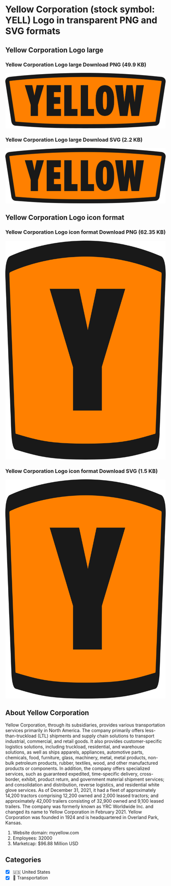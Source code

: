 # Yellow Corporation (stock symbol: YELL) Logo in transparent PNG and SVG formats

## Yellow Corporation Logo large

### Yellow Corporation Logo large Download PNG (49.9 KB)

![Yellow Corporation Logo large Download PNG (49.9 KB)](/img/orig/YELL_BIG-335087f8.png)

### Yellow Corporation Logo large Download SVG (2.2 KB)

![Yellow Corporation Logo large Download SVG (2.2 KB)](/img/orig/YELL_BIG-8e6084eb.svg)

## Yellow Corporation Logo icon format

### Yellow Corporation Logo icon format Download PNG (62.35 KB)

![Yellow Corporation Logo icon format Download PNG (62.35 KB)](/img/orig/YELL-b9c8f445.png)

### Yellow Corporation Logo icon format Download SVG (1.5 KB)

![Yellow Corporation Logo icon format Download SVG (1.5 KB)](/img/orig/YELL-27bb389b.svg)

## About Yellow Corporation

Yellow Corporation, through its subsidiaries, provides various transportation services primarily in North America. The company primarily offers less-than-truckload (LTL) shipments and supply chain solutions to transport industrial, commercial, and retail goods. It also provides customer-specific logistics solutions, including truckload, residential, and warehouse solutions, as well as ships apparels, appliances, automotive parts, chemicals, food, furniture, glass, machinery, metal, metal products, non-bulk petroleum products, rubber, textiles, wood, and other manufactured products or components. In addition, the company offers specialized services, such as guaranteed expedited, time-specific delivery, cross-border, exhibit, product return, and government material shipment services; and consolidation and distribution, reverse logistics, and residential white glove services. As of December 31, 2021, it had a fleet of approximately 14,200 tractors comprising 12,200 owned and 2,000 leased tractors; and approximately 42,000 trailers consisting of 32,900 owned and 9,100 leased trailers. The company was formerly known as YRC Worldwide Inc. and changed its name to Yellow Corporation in February 2021. Yellow Corporation was founded in 1924 and is headquartered in Overland Park, Kansas.

1. Website domain: myyellow.com
2. Employees: 32000
3. Marketcap: $96.88 Million USD


## Categories
- [x] 🇺🇸 United States
- [x] 🚚 Transportation
